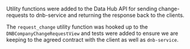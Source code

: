 Utility functions were added to the Data Hub API for sending change-requests to dnb-service and returning the response back to the clients.

The `request_change` utility function was hooked up to the `DNBCompanyChangeRequestView` and tests were added to ensure we are keeping to the agreed contract with the client as well as `dnb-service`.
